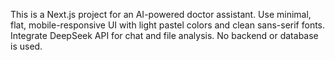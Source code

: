<!-- Use this file to provide workspace-specific custom instructions to Copilot. For more details, visit https://code.visualstudio.com/docs/copilot/copilot-customization#_use-a-githubcopilotinstructionsmd-file -->

This is a Next.js project for an AI-powered doctor assistant. Use minimal, flat, mobile-responsive UI with light pastel colors and clean sans-serif fonts. Integrate DeepSeek API for chat and file analysis. No backend or database is used.
